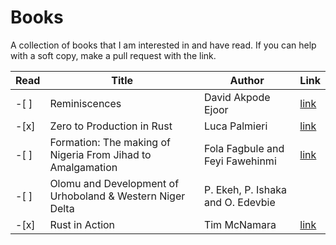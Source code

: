 # Books
A collection of books that I am interested in and have read. If you can help with a soft copy, make a pull request with the link.

|Read | Title | Author | Link |
|---- | ----- | ------ | ---- |
|-[ ] | Reminiscences | David Akpode Ejoor | [link](https://www.goodreads.com/book/show/58720228-reminiscences) |
|-[x] | Zero to Production in Rust | Luca Palmieri | [link](https://www.zero2prod.com/index.html?country=France&discount_code=VAT20&country_code=FR) |
|-[ ] | Formation: The making of Nigeria From Jihad to Amalgamation | Fola Fagbule and Feyi Fawehinmi | [link](https://amzn.eu/d/09DaPuTP)|
|-[ ] | Olomu and Development of Urhoboland & Western Niger Delta | P. Ekeh, P. Ishaka and O. Edevbie| |
|-[x] | Rust in Action | Tim McNamara| [link](https://www.manning.com/books/rust-in-action)|





